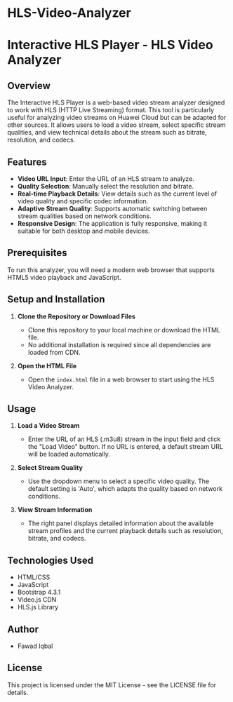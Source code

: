 ﻿# HLS-Video-Analyzer

# Interactive HLS Player - HLS Video Analyzer

## Overview
The Interactive HLS Player is a web-based video stream analyzer designed to work with HLS (HTTP Live Streaming) format. This tool is particularly useful for analyzing video streams on Huawei Cloud but can be adapted for other sources. It allows users to load a video stream, select specific stream qualities, and view technical details about the stream such as bitrate, resolution, and codecs.

## Features
- **Video URL Input**: Enter the URL of an HLS stream to analyze.
- **Quality Selection**: Manually select the resolution and bitrate.
- **Real-time Playback Details**: View details such as the current level of video quality and specific codec information.
- **Adaptive Stream Quality**: Supports automatic switching between stream qualities based on network conditions.
- **Responsive Design**: The application is fully responsive, making it suitable for both desktop and mobile devices.

## Prerequisites
To run this analyzer, you will need a modern web browser that supports HTML5 video playback and JavaScript.

## Setup and Installation
1. **Clone the Repository or Download Files**
   - Clone this repository to your local machine or download the HTML file.
   - No additional installation is required since all dependencies are loaded from CDN.

2. **Open the HTML File**
   - Open the `index.html` file in a web browser to start using the HLS Video Analyzer.

## Usage
1. **Load a Video Stream**
   - Enter the URL of an HLS (.m3u8) stream in the input field and click the "Load Video" button. If no URL is entered, a default stream URL will be loaded automatically.

2. **Select Stream Quality**
   - Use the dropdown menu to select a specific video quality. The default setting is 'Auto', which adapts the quality based on network conditions.

3. **View Stream Information**
   - The right panel displays detailed information about the available stream profiles and the current playback details such as resolution, bitrate, and codecs.

## Technologies Used
- HTML/CSS
- JavaScript
- Bootstrap 4.3.1
- Video.js CDN
- HLS.js Library

## Author
- Fawad Iqbal

## License
This project is licensed under the MIT License - see the LICENSE file for details. 
